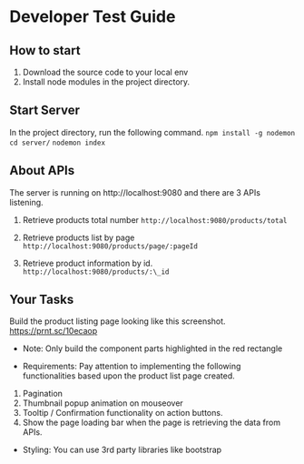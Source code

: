# Developer Test Guide

## How to start

1. Download the source code to your local env
2. Install node modules in the project directory.

## Start Server

In the project directory, run the following command.
`npm install -g nodemon`
`cd server/`
`nodemon index`

## About APIs

The server is running on http://localhost:9080 and there are 3 APIs listening.

1. Retrieve products total number
   `http://localhost:9080/products/total`

2. Retrieve products list by page
   `http://localhost:9080/products/page/:pageId`

3. Retrieve product information by id.
   `http://localhost:9080/products/:\_id`

## Your Tasks

Build the product listing page looking like this screenshot. https://prnt.sc/10ecaop

- Note: Only build the component parts highlighted in the red rectangle

- Requirements: Pay attention to implementing the following functionalities based upon the product list page created.

1. Pagination
2. Thumbnail popup animation on mouseover
3. Tooltip / Confirmation functionality on action buttons.
4. Show the page loading bar when the page is retrieving the data from APIs.


- Styling: You can use 3rd party libraries like bootstrap
